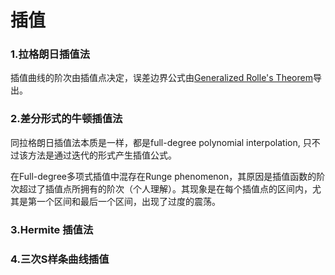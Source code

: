 # 插值

### 1.拉格朗日插值法

插值曲线的阶次由插值点决定，误差边界公式由[Generalized Rolle's Theorem][1]导出。

[1]: https://people.clas.ufl.edu/bruceedwards/files/GeneralRolle.pdf

### 2.差分形式的牛顿插值法

同拉格朗日插值法本质是一样，都是full-degree polynomial interpolation, 只不过该方法是通过迭代的形式产生插值公式。

在Full-degree多项式插值中混存在Runge phenomenon，其原因是插值函数的阶次超过了插值点所拥有的阶次（个人理解）。其现象是在每个插值点的区间内，尤其是第一个区间和最后一个区间，出现了过度的震荡。

### 3.Hermite 插值法

### 4.三次S样条曲线插值